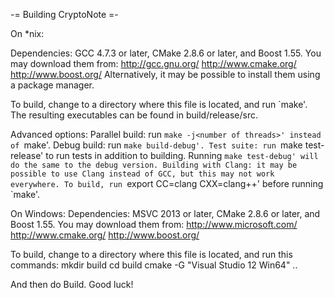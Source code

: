 -= Building CryptoNote =-

On *nix:

Dependencies: GCC 4.7.3 or later, CMake 2.8.6 or later, and Boost 1.55.
You may download them from:
http://gcc.gnu.org/
http://www.cmake.org/
http://www.boost.org/
Alternatively, it may be possible to install them using a package manager.

To build, change to a directory where this file is located, and run `make'. The resulting executables can be found in build/release/src.

Advanced options:
Parallel build: run `make -j<number of threads>' instead of `make'.
Debug build: run `make build-debug'.
Test suite: run `make test-release' to run tests in addition to building. Running `make test-debug' will do the same to the debug version.
Building with Clang: it may be possible to use Clang instead of GCC, but this may not work everywhere. To build, run `export CC=clang CXX=clang++' before running `make'.

On Windows:
Dependencies: MSVC 2013 or later, CMake 2.8.6 or later, and Boost 1.55. You may download them from:
http://www.microsoft.com/
http://www.cmake.org/
http://www.boost.org/

To build, change to a directory where this file is located, and run this commands: 
mkdir build
cd build
cmake -G "Visual Studio 12 Win64" ..

And then do Build.
Good luck!
